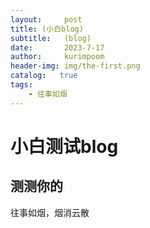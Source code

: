 ```yaml
---
layout:     post
title: (小白blog)
subtitle:   (blog)
date:       2023-7-17
author:     kurimpoom
header-img: img/the-first.png
catalog:   true
tags: 
    - 往事如烟
---
```

# 小白测试blog
## 测测你的
往事如烟，烟消云散

